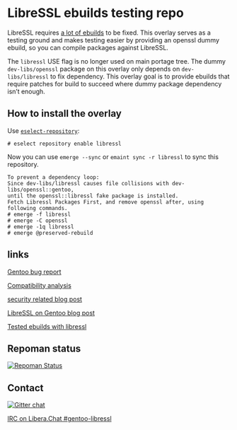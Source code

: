 # LibreSSL ebuilds testing repo

LibreSSL requires [a lot of ebuilds](https://github.com/gentoo/libressl/wiki/Transition-plan#packages-not-converted-yet)
to be fixed. This overlay serves as a testing ground and makes testing easier
by providing an openssl dummy ebuild, so you can compile packages against
LibreSSL.

The `libressl` USE flag is no longer used on main portage tree.
The dummy `dev-libs/openssl` package on this overlay only depends
on `dev-libs/libressl` to fix dependency.
This overlay goal is to provide ebuilds that require patches for build
to succeed where dummy package dependency isn’t enough.

## How to install the overlay

Use [`eselect-repository`](https://wiki.gentoo.org/wiki/Eselect/Repository):
```
# eselect repository enable libressl
```
Now you can use `emerge --sync` or `emaint sync -r libressl` to sync this
repository.

```
To prevent a dependency loop:
Since dev-libs/libressl causes file collisions with dev-libs/openssl::gentoo,
until the openssl::libressl fake package is installed.
Fetch Libressl Packages First, and remove openssl after, using following commands.
# emerge -f libressl
# emerge -C openssl 
# emerge -1q libressl
# emerge @preserved-rebuild

```

## links

[Gentoo bug report](https://bugs.gentoo.org/show_bug.cgi?id=508750)

[Compatibility analysis](https://devsonacid.wordpress.com/2014/07/12/how-compatible-is-libressl/)

[security related blog post](https://www.agwa.name/blog/post/libressls_prng_is_unsafe_on_linux)

[LibreSSL on Gentoo blog post](https://blog.hboeck.de/archives/851-LibreSSL-on-Gentoo.html)

[Tested ebuilds with libressl](https://github.com/gentoo/libressl/wiki)

## Repoman status
[![Repoman Status](https://travis-ci.org/gentoo/libressl.png)](https://travis-ci.org/gentoo/libressl)

## Contact
[![Gitter chat](https://badges.gitter.im/gentoo/libressl.png)](https://gitter.im/gentoo/libressl)

[IRC on Libera.Chat #gentoo-libressl](irc://irc.libera.chat/gentoo-libressl)
